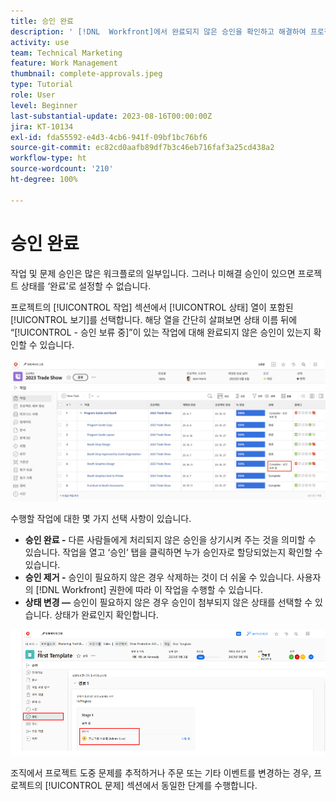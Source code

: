 ```yaml
---
title: 승인 완료
description: ' [!DNL  Workfront]에서 완료되지 않은 승인을 확인하고 해결하여 프로젝트를 종료하는 방법에 대해 알아봅니다.'
activity: use
team: Technical Marketing
feature: Work Management
thumbnail: complete-approvals.jpeg
type: Tutorial
role: User
level: Beginner
last-substantial-update: 2023-08-16T00:00:00Z
jira: KT-10134
exl-id: fda55592-e4d3-4cb6-941f-09bf1bc76bf6
source-git-commit: ec82cd0aafb89df7b3c46eb716faf3a25cd438a2
workflow-type: ht
source-wordcount: '210'
ht-degree: 100%

---
```


# 승인 완료

작업 및 문제 승인은 많은 워크플로의 일부입니다. 그러나 미해결 승인이 있으면 프로젝트 상태를 ‘완료’로 설정할 수 없습니다.

프로젝트의 [!UICONTROL 작업] 섹션에서 [!UICONTROL 상태] 열이 포함된 [!UICONTROL 보기]를 선택합니다. 해당 열을 간단히 살펴보면 상태 이름 뒤에 “[!UICONTROL - 승인 보류 중]”이 있는 작업에 대해 완료되지 않은 승인이 있는지 확인할 수 있습니다.

![미완료 승인이 표시된 프로젝트](assets/approval-pending.png)

수행할 작업에 대한 몇 가지 선택 사항이 있습니다.

* **승인 완료 -** 다른 사람들에게 처리되지 않은 승인을 상기시켜 주는 것을 의미할 수 있습니다. 작업을 열고 ‘승인’ 탭을 클릭하면 누가 승인자로 할당되었는지 확인할 수 있습니다.
* **승인 제거 -** 승인이 필요하지 않은 경우 삭제하는 것이 더 쉬울 수 있습니다. 사용자의 [!DNL Workfront] 권한에 따라 이 작업을 수행할 수 있습니다.
* **상태 변경 —** 승인이 필요하지 않은 경우 승인이 첨부되지 않은 상태를 선택할 수 있습니다. 상태가 완료인지 확인합니다.

![작업 승인자가 표시된 프로젝트](assets/task-approvers.png)

조직에서 프로젝트 도중 문제를 추적하거나 주문 또는 기타 이벤트를 변경하는 경우, 프로젝트의 [!UICONTROL 문제] 섹션에서 동일한 단계를 수행합니다.
